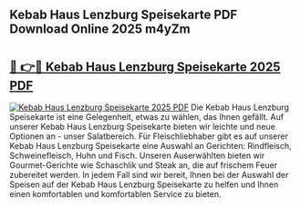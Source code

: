 ## Kebab Haus Lenzburg Speisekarte PDF Download Online 2025 m4yZm

# <h2><a href="http://gcbtaq8.nevu.top/?p=Kebab+Haus+Lenzburg+Speisekarte">🔗 👉🔴 Kebab Haus Lenzburg Speisekarte 2025 PDF</a></h2>

[![Kebab Haus Lenzburg Speisekarte 2025 PDF](https://i.imgur.com/dBaPXMq.png)](http://gcbtaq8.nevu.top/?p=Kebab+Haus+Lenzburg+Speisekarte)
Die Kebab Haus Lenzburg Speisekarte ist eine Gelegenheit, etwas zu wählen, das Ihnen gefällt. Auf unserer Kebab Haus Lenzburg Speisekarte bieten wir leichte und neue Optionen an - unser Salatbereich. Für Fleischliebhaber gibt es auf unserer Kebab Haus Lenzburg Speisekarte eine Auswahl an Gerichten: Rindfleisch, Schweinefleisch, Huhn und Fisch. Unseren Auserwählten bieten wir Gourmet-Gerichte wie Schaschlik und Steak an, die auf frischem Feuer zubereitet werden. In jedem Fall sind wir bereit, Ihnen bei der Auswahl der Speisen auf der Kebab Haus Lenzburg Speisekarte zu helfen und Ihnen einen komfortablen und komfortablen Service zu bieten.
